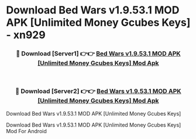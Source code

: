 # Download Bed Wars v1.9.53.1 MOD APK [Unlimited Money Gcubes Keys] - xn929


<div align="center">
<h3>🔴 Download [Server1] 👉👉 <a href="https://apk-comot.site?title=Bed_Wars_v1.9.53.1_MOD_APK_[Unlimited_Money_Gcubes_Keys]">Bed Wars v1.9.53.1 MOD APK [Unlimited Money Gcubes Keys] Mod Apk</a></h3><br>
<h3>🔴 Download [Server2] 👉👉 <a href="https://apk-comot.site?title=Bed_Wars_v1.9.53.1_MOD_APK_[Unlimited_Money_Gcubes_Keys]">Bed Wars v1.9.53.1 MOD APK [Unlimited Money Gcubes Keys] Mod Apk</a></h3>
</div>



Download Bed Wars v1.9.53.1 MOD APK [Unlimited Money Gcubes Keys] 

Download Bed Wars v1.9.53.1 MOD APK [Unlimited Money Gcubes Keys] Mod For Android